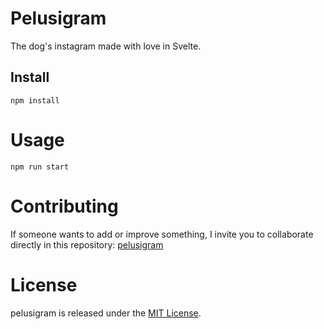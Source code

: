 # Pelusigram 

The dog's instagram made with love in Svelte.

## Install

```npm
npm install
```

# Usage

```npm
npm run start
```

# Contributing
If someone wants to add or improve something, I invite you to collaborate directly in this repository: [pelusigram](https://github.com/AryRosvall/pelusigram)

# License
pelusigram is released under the [MIT License](https://opensource.org/licenses/MIT).
